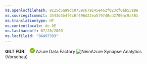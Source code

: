 ```yaml
---
ms.openlocfilehash: 8125d5a99dc0759c679145e462f023cf0ab55a8e
ms.sourcegitcommit: 3543d3b4f6c6f496d22ea5f97d8cd2700ac9a481
ms.translationtype: HT
ms.contentlocale: de-DE
ms.lasthandoff: 07/20/2020
ms.locfileid: "86497393"
---
```

<Token>**GILT FÜR:** ![Ja](../media/applies-to/yes.png)Azure Data Factory ![Nein](../media/applies-to/no.png)Azure Synapse Analytics (Vorschau) </Token> 
